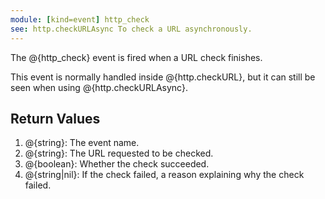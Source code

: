 ```yaml
---
module: [kind=event] http_check
see: http.checkURLAsync To check a URL asynchronously.
---
```


The @{http_check} event is fired when a URL check finishes.

This event is normally handled inside @{http.checkURL}, but it can still be seen when using @{http.checkURLAsync}.

## Return Values
1. @{string}: The event name.
2. @{string}: The URL requested to be checked.
3. @{boolean}: Whether the check succeeded.
4. @{string|nil}: If the check failed, a reason explaining why the check failed.
